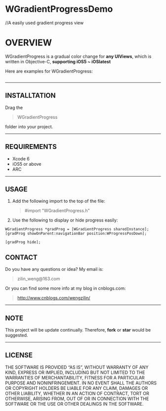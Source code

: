 # WGradientProgressDemo
//A easily used gradient progress view

<!DOCTYPE html>
<html>
<head>
<meta charset="utf-8">
<meta name="viewport" content="width=device-width, initial-scale=1.0">
<title>README.md</title>
<link rel="stylesheet" href="https://stackedit.io/res-min/themes/base.css" />
<script type="text/javascript" src="https://cdn.mathjax.org/mathjax/latest/MathJax.js?config=TeX-AMS_HTML"></script>
</head>
<body><div class="container"><h1 id="overview">OVERVIEW</h1>

<p>WGradientProgress is a gradual color change for <strong>any UIViews</strong>, which is written in Objective-C, <strong>supporting iOS5 ~ iOSlatest</strong></p>

<p>Here are examples for WGradientProgress:</p>

<p><img src="http://images0.cnblogs.com/blog2015/374539/201507/211734210996015.gif" alt="" title=""></p>
<hr>

<h2 id="installtation">INSTALLTATION</h2>

<p>Drag the </p>

<blockquote>
  <p>WGradientProgress</p>
</blockquote>

<p>folder into your project.</p>

<hr>

<h2 id="requirements">REQUIREMENTS</h2>

<ul>
<li>Xcode 6</li>
<li>iOS5 or above</li>
<li>ARC</li>
</ul>

<hr>



<h2 id="usage">USAGE</h2>

<ol>
<li><p>Add the following import to the top of the file:</p>

<blockquote>
  <p>#import "WGradientProgress.h"</p>
</blockquote></li>
<li><p>Use the following to display or hide progress easily:</p></li>
</ol>

`WGradientProgress *gradProg = [WGradientProgress sharedInstance];
    [gradProg showOnParent:navigationBar position:WProgressPosDown];`

    [gradProg hide];

<h2 id="contact">CONTACT</h2>

<p>Do you have any questions or idea? My email is: </p>

<blockquote>
  <p>zilin_weng@163.com</p>
</blockquote>

<p>Or you can find some more info at my blog in cnblogs.com:</p>

<blockquote>
  <p><a href="http://www.cnblogs.com/wengzilin/">http://www.cnblogs.com/wengzilin/</a></p>
</blockquote>

<hr>

<h2 id="note">NOTE</h2>

<p>This project will be update continually. Therefore, <strong>fork</strong> or <strong>star</strong> would be suggested.</p>

<hr>

<h2 id="license">LICENSE</h2>

<p>THE SOFTWARE IS PROVIDED “AS IS”, WITHOUT WARRANTY OF ANY KIND, EXPRESS OR IMPLIED, INCLUDING BUT NOT LIMITED TO THE WARRANTIES OF MERCHANTABILITY, FITNESS FOR A PARTICULAR PURPOSE AND NONINFRINGEMENT. IN NO EVENT SHALL THE AUTHORS OR COPYRIGHT HOLDERS BE LIABLE FOR ANY CLAIM, DAMAGES OR OTHER LIABILITY, WHETHER IN AN ACTION OF CONTRACT, TORT OR OTHERWISE, ARISING FROM, OUT OF OR IN CONNECTION WITH THE SOFTWARE OR THE USE OR OTHER DEALINGS IN THE SOFTWARE.</p></div></body>
</html>

